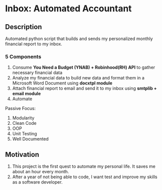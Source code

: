 # Inbox: Automated Accountant

## Description
Automated python script that builds and sends my personalized monthly financial report to my inbox. 


### 5 Components
1) Consume **You Need a Budget (YNAB) + Robinhood(RH) API** to gather necessary financial data
2) Analyze my financial data to build new data and format them in a Microsoft Word Document using **docxtpl module**
3) Attach financial report to email and send it to my inbox using **smtplib + email module**
4) Automate



Passive Focus:
1) Modularity
2) Clean Code
3) OOP
4) Unit Testing
5) Well Documented



## Motivation
1) This project is the first quest to automate my personal life. It saves me about an hour every month.
2) After a year of not being able to code, I want test and improve my skills as a software developer. 



